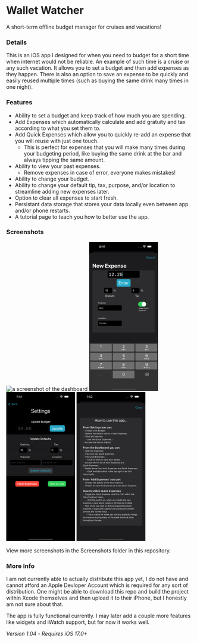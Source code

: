 # Wallet Watcher
A short-term offline budget manager for cruises and vacations!

### Details
This is an iOS app I designed for when you need to budget for a short time when internet would not be reliable. An example of such time is a cruise or any such vacation. It allows you to set a budget and then add expenses as they happen. There is also an option to save an expense to be quickly and easily reused multiple times (such as buying the same drink many times in one night).

### Features
- Ability to set a budget and keep track of how much you are spending.
- Add Expenses which automatically calculate and add gratuity and tax according to what you set them to.
- Add Quick Expenses which allow you to quickly re-add an expense that you will reuse with just one touch.
  - This is perfect for expenses that you will make many times during your budgeting period, like buying the same drink at the bar and always tipping the same amount.
- Ability to view your past expenses.
  - Remove expenses in case of error, everyone makes mistakes!
- Ability to change your budget.
- Ability to change your default tip, tax, purpose, and/or location to streamline adding new expenses later.
- Option to clear all expenses to start fresh.
- Persistant data storage that stores your data locally even between app and/or phone restarts.
- A tutorial page to teach you how to better use the app.

### Screenshots
<picture>
 <source media="(prefers-color-scheme: dark)" srcset="/Screenshots/DarkMode/1-Dashboard.png">
 <source media="(prefers-color-scheme: light)" srcset="/Screenshots/LightMode/1-Dashboard.png">
 <img alt="a screenshot of the dashboard" src="/Screenshots/DarktMode/1-Dashboard.png" width="185px" height="400px">
</picture>
<picture>
 <source media="(prefers-color-scheme: dark)" srcset="/Screenshots/DarkMode/2-New_Expense.png">
 <source media="(prefers-color-scheme: light)" srcset="/Screenshots/LightMode/2-New_Expense.png">
 <img alt="a screenshot of the new expense page" src="/Screenshots/DarkMode/2-New_Expense.png" width="185px" height="400px">
</picture>
<picture>
 <source media="(prefers-color-scheme: dark)" srcset="/Screenshots/DarkMode/3-Settings.png">
 <source media="(prefers-color-scheme: light)" srcset="/Screenshots/LightMode/3-Settings.png">
 <img alt="a screenshot of the settings page" src="/Screenshots/DarkMode/3-Settings.png" width="185px" height="400px">
</picture>
<picture>
 <source media="(prefers-color-scheme: dark)" srcset="/Screenshots/DarkMode/4-Tutorial.png">
 <source media="(prefers-color-scheme: light)" srcset="/Screenshots/LightMode/4-Tutorial.png">
 <img alt="a screenshot of the tutorial page" src="/Screenshots/DarkMode/4-Tutorial.png" width="185px" height="400px">
</picture>

View more screenshots in the Screenshots folder in this repository.

### More Info
I am not currently able to actually distribute this app yet, I do not have and cannot afford an Apple Devloper Account which is required for any sort of distribution.
One might be able to download this repo and build the project within Xcode themselves and then upload it to their iPhone, but I honestly am not sure about that.

The app is fully functional currently. I may later add a couple more features like widgets and iWatch support, but for now it works well.

*Version 1.04*    -    *Requires iOS 17.0+*
